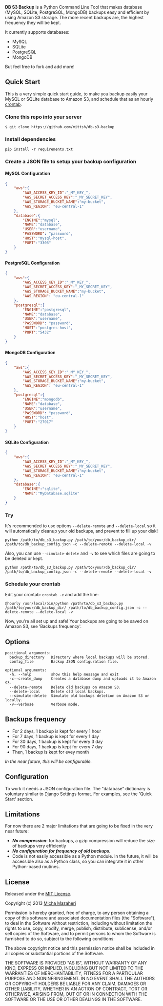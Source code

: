 **DB S3 Backup** is a Python Command Line Tool that makes database (MySQL, SQLite, PostgreSQL, MongoDB) backups easy and efficient by using Amazon S3 storage.
The more recent backups are, the highest frequency they will be kept.

It currently supports databases:

- MySQL
- SQLite
- PostgreSQL
- MongoDB

But feel free to fork and add more!

## Quick Start

This is a very simple quick start guide, to make you backup easily your MySQL or SQLite database to Amazon S3, and schedule that as an hourly [crontab](https://en.wikipedia.org/wiki/Cron).

### Clone this repo into your server

```
$ git clone https://github.com/mittsh/db-s3-backup
```

### Install dependencies

```
pip install -r requirements.txt
```

### Create a JSON file to setup your backup configuration

#### MySQL Configuration
 
```json
{
	"aws":{
		"AWS_ACCESS_KEY_ID":"_MY_KEY_",
		"AWS_SECRET_ACCESS_KEY":"_MY_SECRET_KEY",
		"AWS_STORAGE_BUCKET_NAME":"my-bucket",
		"AWS_REGION": "eu-central-1"
	},
	"database":{
		"ENGINE":"mysql",
		"NAME":"database",
		"USER":"username",
		"PASSWORD": "password",
		"HOST":"mysql-host",
		"PORT":"3306"
	}
}
```

#### PostgreSQL Configuration
 
```json
{
	"aws":{
		"AWS_ACCESS_KEY_ID":"_MY_KEY_",
		"AWS_SECRET_ACCESS_KEY":"_MY_SECRET_KEY",
		"AWS_STORAGE_BUCKET_NAME":"my-bucket",
		"AWS_REGION": "eu-central-1"
	},
	"postgresql":{
		"ENGINE":"postgresql",
		"NAME":"database",
		"USER":"username",
		"PASSWORD": "password",
		"HOST":"postgres-host",
		"PORT":"5432"
	}
}
```

#### MongoDB Configuration

```json
{
	"aws":{
		"AWS_ACCESS_KEY_ID":"_MY_KEY_",
		"AWS_SECRET_ACCESS_KEY":"_MY_SECRET_KEY",
		"AWS_STORAGE_BUCKET_NAME":"my-bucket",
		"AWS_REGION": "eu-central-1"
	},
	"postgresql":{
		"ENGINE":"mongodb",
		"NAME":"database",
		"USER":"username",
		"PASSWORD": "password",
		"HOST":"host",
		"PORT":"27017"
	}
}
```

#### SQLite Configuration

```json
{
	"aws":{
		"AWS_ACCESS_KEY_ID":"_MY_KEY_",
		"AWS_SECRET_ACCESS_KEY":"_MY_SECRET_KEY",
		"AWS_STORAGE_BUCKET_NAME":"my-bucket",
		"AWS_REGION": "eu-central-1"
	},
	"database":{
		"ENGINE":"sqlite",
		"NAME":"MyDatabase.sqlite"
	}
}
```

### Try

It's recommended to use options ```--delete-remote``` and ```--delete-local``` so it will automatically cleanup your old backups, and prevent to fill up your disk!

```
python /path/to/db_s3_backup.py /path/to/your/db_backup_dir/ /path/to/db_backup_config.json -c --delete-remote --delete-local -v
```

Also, you can use ```--simulate-delete``` and ```-v``` to see which files are going to be deleted or kept.

```
python /path/to/db_s3_backup.py /path/to/your/db_backup_dir/ /path/to/db_backup_config.json -c --delete-remote --delete-local -v
```

### Schedule your crontab

Edit your crontab: ```crontab -e``` and add the line:

```@hourly /usr/local/bin/python /path/to/db_s3_backup.py /path/to/your/db_backup_dir/ /path/to/db_backup_config.json -c --delete-remote --delete-local -v```

Now, you're all set up and safe! Your backups are going to be saved on Amazon S3, see 'Backups frequency'.

## Options

```
positional arguments:
  backup_directory   Directory where local backups will be stored.
  config_file        Backup JSON configuration file.

optional arguments:
  -h, --help         show this help message and exit
  -c--create_dump    Creates a database dump and uploads it to Amazon S3.
  --delete-remote    Delete old backups on Amazon S3.
  --delete-local     Delete old local backups.
  --simulate-delete  Simulate old backups deletion on Amazon S3 or locally.
  -v--verbose        Verbose mode.
```

## Backups frequency

- For 2 days, 1 backup is kept for every 1 hour
- For 7 days, 1 backup is kept for every 1 day
- For 30 days, 1 backup is kept for every 3 day
- For 90 days, 1 backup is kept for every 7 day
- Then, 1 backup is kept for evey month

*In the near future, this will be configurable.*

## Configuration

To work it needs a JSON configuration file. The "database" dictionary is voluntary similar to Django Settings format.
For examples, see the 'Quick Start' section.

## Limitations

For now there are 2 major limitations that are going to be fixed in the very near future:

- ***No compression***: for backups, a gzip compression will reduce the size of backups very efficiently
- ***No configuration for frequency of old backups.***
- Code is not easily accessible as a Python module. In the future, it will be accessible also as a Python class, so you can integrate it in other Python-based routines.

## License

Released under the [MIT License](http://opensource.org/licenses/MIT).

Copyright (c) 2013 [Micha Mazaheri](http://micha.mazaheri.me)

Permission is hereby granted, free of charge, to any person obtaining a copy
of this software and associated documentation files (the "Software"), to deal
in the Software without restriction, including without limitation the rights
to use, copy, modify, merge, publish, distribute, sublicense, and/or sell
copies of the Software, and to permit persons to whom the Software is
furnished to do so, subject to the following conditions:

The above copyright notice and this permission notice shall be included in
all copies or substantial portions of the Software.

THE SOFTWARE IS PROVIDED "AS IS", WITHOUT WARRANTY OF ANY KIND, EXPRESS OR
IMPLIED, INCLUDING BUT NOT LIMITED TO THE WARRANTIES OF MERCHANTABILITY,
FITNESS FOR A PARTICULAR PURPOSE AND NONINFRINGEMENT. IN NO EVENT SHALL THE
AUTHORS OR COPYRIGHT HOLDERS BE LIABLE FOR ANY CLAIM, DAMAGES OR OTHER
LIABILITY, WHETHER IN AN ACTION OF CONTRACT, TORT OR OTHERWISE, ARISING FROM,
OUT OF OR IN CONNECTION WITH THE SOFTWARE OR THE USE OR OTHER DEALINGS IN
THE SOFTWARE.
